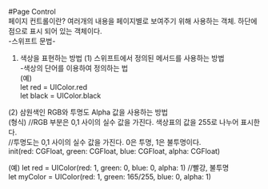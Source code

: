 #Page Control  
페이지 컨트롤이란? 여러개의 내용을 페이지별로 보여주기 위해 사용하는 객체. 하단에 점으로 표시 되어 있는 객체이다.  
-스위프트 문법-  
1. 색상을 표현하는 방법
(1) 스위프트에서 정의된 메서드를 사용하는 방법     
-색상의 단어를 이용하여 정의하는 법    
(예)     
let red = UIColor.red   
let black = UIColor.black  
 
(2) 삼원색인 RGB와 투명도 Alpha 값을 사용하는 방법  
(형식) 
//RGB 부분은 0,1 사이의 실수 값을 가진다. 색상표의 값을 255로 나누어 표시한다.  
//투명도는 0,1 사이의 실수 값을 가진다. 0은 투명, 1은 불투명이다.  
init(red: CGFloat, green: CGFloat, blue: CGFloat, alpha: CGFloat)   

(예) 
let red = UIColor(red: 1, green: 0, blue: 0, alpha: 1) //빨강, 불투명    
let myColor = UIColor(red: 1, green: 165/255, blue: 0, alpha: 1)    

